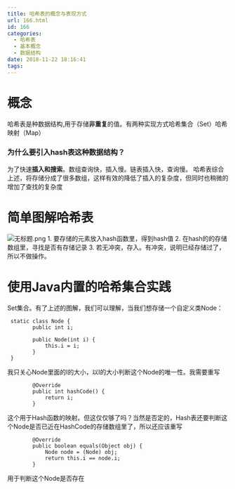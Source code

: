 ```yaml
---
title: 哈希表的概念与表现方式
url: 166.html
id: 166
categories:
  - 哈希表
  - 基本概念
  - 数据结构
date: 2018-11-22 18:16:41
tags:
---
```


概念
==

哈希表是种数据结构,用于存储**非重复**的值。有两种实现方式哈希集合（Set）哈希映射（Map）

### 为什么要引入hash表这种数据结构？

为了快速**插入和搜索**。数组查询快，插入慢。链表插入快，查询慢。 哈希表综合上述，将存储分成了很多数组，这样有效的降低了插入的复杂度，但同时也稍微的增加了查找的复杂度

简单图解哈希表
=======

![无标题.png](https://upload-images.jianshu.io/upload_images/11238837-4472139fec2efa29.png?imageMogr2/auto-orient/strip%7CimageView2/2/w/1240) 1\. 要存储的元素放入hash函数里，得到hash值 2. 在hash的的存储数组里，寻找是否有存储记录 3. 若无冲突，存入。有冲突，说明已经存储过了，所以不做操作。

使用Java内置的哈希集合实践
===============

Set集合。有了上述的图解，我们可以理解，当我们想存储一个自定义类Node：

     static class Node {
            public int i;
    
            public Node(int i) {
                this.i = i;
            }
     }
    

我只关心Node里面的I的大小，以I的大小判断这个Node的唯一性。我需要重写

            @Override
            public int hashCode() {
                return i;
            }
    

这个用于Hash函数的映射。但这仅仅够了吗？当然是否定的，Hash表还要判断这个Node是否已近在HashCode的存储数组里了，所以还应该重写

            @Override
            public boolean equals(Object obj) {
                Node node = (Node) obj;
                return this.i == node.i;
            }
    

用于判断这个Node是否存在
